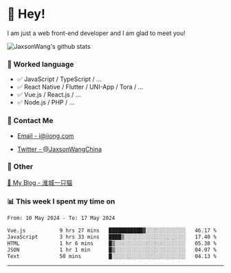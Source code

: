 # 👋 Hey!

I am just a web front-end developer and I am glad to meet you!

![JaxsonWang's github stats](https://github-readme-stats.vercel.app/api?username=JaxsonWang&&show_icons=true&&title_color=1abc9c&&icon_color=1abc9c)


### 📝 Worked language

- ✅ JavaScript / TypeScript / ...
- ✅ React Native / Flutter / UNI-App / Tora / ...
- ✅ Vue.js / React.js / ...
- ✅ Node.js / PHP / ...

### 📮 Contact Me

- [Email - i@iiong.com](mailto:i@iiong.com)

- [Twitter - @JaxsonWangChina](https://twitter.com/JaxsonWangChina)

### 🤪 Other

[📌 My Blog - 淮城一只猫](https://iiong.com)

### 📊 This week I spent my time on

<!--START_SECTION:waka-->

```txt
From: 10 May 2024 - To: 17 May 2024

Vue.js           9 hrs 27 mins   ███████████▓░░░░░░░░░░░░░   46.17 %
JavaScript       3 hrs 33 mins   ████▒░░░░░░░░░░░░░░░░░░░░   17.40 %
HTML             1 hr 6 mins     █▒░░░░░░░░░░░░░░░░░░░░░░░   05.38 %
JSON             1 hr 1 min      █▒░░░░░░░░░░░░░░░░░░░░░░░   04.97 %
Text             50 mins         █░░░░░░░░░░░░░░░░░░░░░░░░   04.13 %
```

<!--END_SECTION:waka-->

---
